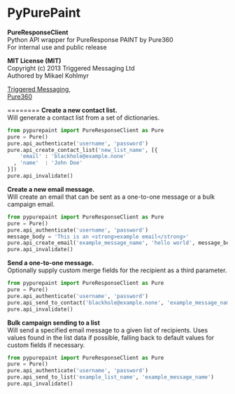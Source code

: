 PyPurePaint
========
**PureResponseClient**  
Python API wrapper for PureResponse PAINT by Pure360  
For internal use and public release  

**MIT License (MIT)**  
Copyright (c) 2013 Triggered Messaging Ltd  
Authored by Mikael Kohlmyr  

[Triggered Messaging](http://triggeredmessaging.com),  
[Pure360](http://www.pure360.com/)

========
**Create a new contact list.**  
Will generate a contact list from a set of dictionaries.
```python
from pypurepaint import PureResponseClient as Pure
pure = Pure()
pure.api_authenticate('username', 'password')
pure.api_create_contact_list('new_list_name', [{
    'email' : 'blackhole@example.none'
  , 'name'  : 'John Doe'
}])
pure.api_invalidate()
```

**Create a new email message.**  
Will create an email that can be sent as a one-to-one message or a bulk campaign email.
```python
from pypurepaint import PureResponseClient as Pure
pure = Pure()
pure.api_authenticate('username', 'password')
message_body = 'This is an <strong>example email</strong>'
pure.api_create_email('example_message_name', 'hello world', message_body)
pure.api_invalidate()
```

**Send a one-to-one message.**  
Optionally supply custom merge fields for the recipient as a third parameter.
```python
from pypurepaint import PureResponseClient as Pure
pure = Pure()
pure.api_authenticate('username', 'password')
pure.api_send_to_contact('blackhole@example.none', 'example_message_name')
pure.api_invalidate()
```

**Bulk campaign sending to a list**  
Will send a specified email message to a given list of recipients. Uses values found in the list data if possible, falling back to default values for custom fields if necessary.
```python
from pypurepaint import PureResponseClient as Pure
pure = Pure()
pure.api_authenticate('username', 'password')
pure.api_send_to_list('example_list_name', 'example_message_name')
pure.api_invalidate()
```
